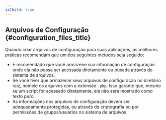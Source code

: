 ```yaml
---
isChild: true
---
```


## Arquivos de Configuração {#configuration_files_title}

Quando criar arquivos de configuração para suas aplicações, as melhores práticas recomendam que um dos seguintes métodos
seja seguido:

- É recomendado que você armazene sua informação de configuração onde ela não possa ser acessada diretamente ou puxada
através do sistema de arquivos.
- Se você tiver que armazenar seus arquivos de configuração no diretório raiz, nomeie os arquivos com a extensão `.php`.
Isso garante que, mesmo se um script for acessado diretamente, ele não será mostrado como texto puro.
- As informações nos arquivos de configuração devem ser adequadamente protegidas, ou através de criptografia ou por permissões
de grupos/usuários no sistema de arquivos